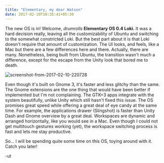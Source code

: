 ```yaml
---
title: "Elementary, my dear Watson"
date: 2017-02-10T10:35:41+05:30
---
```


The new OS is in! Welcome, *drumrolls* **Elementary OS 0.4 Loki.** It was a
hard decision really, leaving all the customizability of Ubuntu and switching
to the somewhat constricted Loki. But the best part about it is that Loki
doesn't require that amount of customization. The UI looks, and feels, like a
Mac but there are a few differences here and there. Actually, there are many.
Nonetheless, being built from Ubuntu, the transition wasn't much a difference,
except for the escape from the Unity look that bored me to death.

![screenshot-from-2017-02-10-220728](https://debugandstuff.files.wordpress.com/2017/02/screenshot-from-2017-02-10-220728.png)

Even though it's built on Gnome 3, it's faster and less glitchy than the same.
The Gnome extensions are the one thing that would have
been better if implemented but I'm not complaining. The GTK+3 apps integrate
with the system beautifully, unlike Unity which still hasn't fixed this issue.
The OS promises great speed while offering a great deal of eye candy at the
same time. For example, the applications drawer (Slingshot) is faster than
Unity Dash and Gnome overview by a great deal. Workspaces are dynamic and
arranged horizontally, like you would see in a Mac. Even though I could not get
multitouch gestures working (yet), the workspace switching process is fast and
lets me stay productive.

So... I will be spending quite some time on this OS, toying around with it.
Catch you later!

-ut

